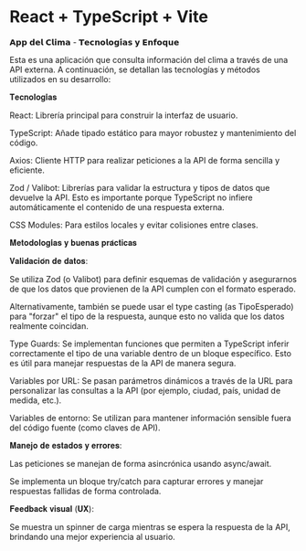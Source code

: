 # React + TypeScript + Vite

𝗔𝗽𝗽 𝗱𝗲𝗹 𝗖𝗹𝗶𝗺𝗮 - 𝗧𝗲𝗰𝗻𝗼𝗹𝗼𝗴𝗶́𝗮𝘀 𝘆 𝗘𝗻𝗳𝗼𝗾𝘂𝗲

Esta es una aplicación que consulta información del clima a través de una API externa. A continuación, se detallan las tecnologías y métodos utilizados en su desarrollo:

𝐓𝐞𝐜𝐧𝐨𝐥𝐨𝐠𝐢́𝐚𝐬
 
React: Librería principal para construir la interfaz de usuario.

TypeScript: Añade tipado estático para mayor robustez y mantenimiento del código.

Axios: Cliente HTTP para realizar peticiones a la API de forma sencilla y eficiente.

Zod / Valibot: Librerías para validar la estructura y tipos de datos que devuelve la API. Esto es importante porque TypeScript no infiere automáticamente el contenido de una respuesta externa.

CSS Modules: Para estilos locales y evitar colisiones entre clases.

𝐌𝐞𝐭𝐨𝐝𝐨𝐥𝐨𝐠𝐢́𝐚𝐬 𝐲 𝐛𝐮𝐞𝐧𝐚𝐬 𝐩𝐫𝐚́𝐜𝐭𝐢𝐜𝐚𝐬

𝐕𝐚𝐥𝐢𝐝𝐚𝐜𝐢𝐨́𝐧 𝐝𝐞 𝐝𝐚𝐭𝐨𝐬:

Se utiliza Zod (o Valibot) para definir esquemas de validación y asegurarnos de que los datos que provienen de la API cumplen con el formato esperado.

Alternativamente, también se puede usar el type casting (as TipoEsperado) para "forzar" el tipo de la respuesta, aunque esto no valida que los datos realmente coincidan.

Type Guards: Se implementan funciones que permiten a TypeScript inferir correctamente el tipo de una variable dentro de un bloque específico. Esto es útil para manejar respuestas de la API de manera segura.

Variables por URL: Se pasan parámetros dinámicos a través de la URL para personalizar las consultas a la API (por ejemplo, ciudad, país, unidad de medida, etc.).

Variables de entorno: Se utilizan para mantener información sensible fuera del código fuente (como claves de API).

𝐌𝐚𝐧𝐞𝐣𝐨 𝐝𝐞 𝐞𝐬𝐭𝐚𝐝𝐨𝐬 𝐲 𝐞𝐫𝐫𝐨𝐫𝐞𝐬:

Las peticiones se manejan de forma asincrónica usando async/await.

Se implementa un bloque try/catch para capturar errores y manejar respuestas fallidas de forma controlada.

𝐅𝐞𝐞𝐝𝐛𝐚𝐜𝐤 𝐯𝐢𝐬𝐮𝐚𝐥 (𝐔𝐗):

Se muestra un spinner de carga mientras se espera la respuesta de la API, brindando una mejor experiencia al usuario.
